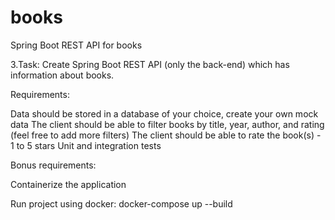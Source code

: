 # books

Spring Boot REST API for books

3.Task: Create Spring Boot REST API (only the back-end) which has information about books.

Requirements:

Data should be stored in a database of your choice, create your own mock data The client should be able to filter books by title, year, author, and rating (feel free to add more filters) The client should be able to rate the book(s) - 1 to 5 stars Unit and integration tests

Bonus requirements:

Containerize the application

Run project using docker:
docker-compose up --build
